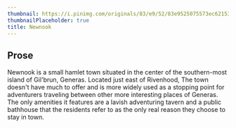 ```yaml
---
thumbnail: https://i.pinimg.com/originals/83/e9/52/83e9525075573ec621537568d97ec502.jpg
thumbnailPlaceholder: true
title: Newnook
---
```


## Prose

Newnook is a small hamlet town situated in the center of the southern-most island of Gil'brun, Generas. Located just east of Rivenhood, The town doesn't have much to offer and is more widely used as a stopping point for adventurers traveling between other more interesting places of Generas. The only amenities it features are a lavish adventuring tavern and a public bathhouse that the residents refer to as the only real reason they choose to stay in town.
